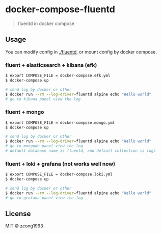 # docker-compose-fluentd

> fluentd in docker compose

## Usage

You can modify config in [./fluentd](./fluentd), or mount config by docker compose.

### fluent + elasticsearch + kibana (efk)

```sh
$ export COMPOSE_FILE = docker-compose.efk.yml
$ docker-compose up

# send log by docker or other
$ docker run --rm --log-driver=fluentd alpine echo "Hello world"
# go to kibana panel view the log
```

### fluent + mongo

```sh
$ export COMPOSE_FILE = docker-compose.mongo.yml
$ docker-compose up

# send log by docker or other
$ docker run --rm --log-driver=fluentd alpine echo "Hello world"
# go to mongodb panel view the log
# default database name is fluentd, and default collection is logs
```

### fluent + loki + grafana (not works well now)

```sh
$ export COMPOSE_FILE = docker-compose.loki.yml
$ docker-compose up

# send log by docker or other
$ docker run --rm --log-driver=fluentd alpine echo "Hello world"
# go to grafana panel view the log
```

## License

MIT &copy; zcong1993
